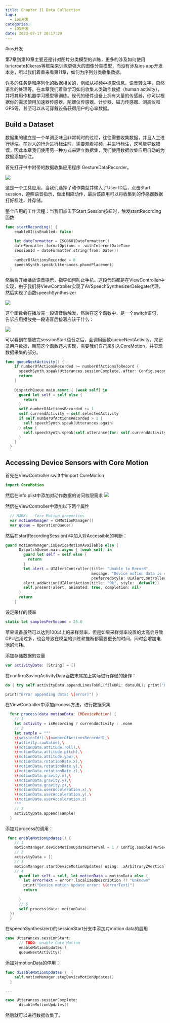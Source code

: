 ```yaml
---
title: Chapter 11 Data Collection
tags:
  - ios开发
categories:
  - iOS开发
date: 2023-07-17 20:17:29
---
```

#ios开发 

第7章到第10章主要还是针对图片分类模型的训练，更多的涉及如何使用turicreate和keras等框架来训练更强大的图像分类模型，而没有涉及ios app开发本身，所以我们着重来看第11章，如何为序列分类收集数据。

许多的任务是和序列化的数据相关的，例如从视频中提取信息，语音转文字，自然语言的处理等。在本章我们着重学习如何收集人类动作数据（human activity），并将其用作机器学习模型等训练。现代的硬件设备上拥有大量的传感器，你可以根据你的需求使用加速器传感器、陀螺仪传感器、计步器、磁力传感器、测高仪和GPS等，甚至可以从可穿戴设备获得用户的心率数据。


## Build a Dataset
数据集的建立是一个单调乏味且非常耗时的过程，往往需要收集数据，并且人工进行标注。在对人的行为进行标注时，需要观看视频，并进行标注，这可能导致错误。因此本章我们使用另一种方式来建立数据集，我们使用数据收集应用自动的为数据添加标注。

首先打开书中附带的数据收集应用程序 GestureDataRecorder。

![](img/66DC605E-7882-4F0A-9AAB-76E63378AA1E.png
)

这是一个工具应用，当我们选择了动作类型并输入了User ID后，点击Start session，遵照语音指示，做出相应动作，最后该应用可以将收集到的传感器数据打好标注，并存储。

整个应用的工作流程：当我们点击下Start Session按钮时，触发startRecording函数
``` swift
func startRecording() {
    enableUI(isEnabled: false)
    
    let dateFormatter = ISO8601DateFormatter()
    dateFormatter.formatOptions = .withInternetDateTime
    sessionId = dateFormatter.string(from: Date())
    
    numberOfActionsRecorded = 0
    speechSynth.speak(Utterances.phonePlacement)
  }
```

然后将开始播放语音提示，指导如何防止手机。这段代码都是在ViewController中实现，由于我们将ViewController实现了AVSpeechSynthesizerDelegate代理，然后实现了函数speechSynthesizer

![](img/39132B2A-A741-44BE-B790-6F9CE6B452DF.png
)

这个函数会在播放完一段语音后触发，然后在这个函数中，是一个switch语句，告诉应用播放完一段语音后接着应该干什么：

![](img/54E1C174-543F-4441-B8EC-2A6F1FAB528D.png
)

可以看到在播放完sessionStart语音之后，会调用函数queueNextActivity，来记录用户数据，目前这个函数还未实现，需要我们自己来引入CoreMotion，并实现数据采集的部分。
``` swift
func queueNextActivity() {
    if numberOfActionsRecorded >= numberOfActionsToRecord {
      speechSynth.speak(Utterances.sessionComplete, after: Config.secondsBetweenSetupInstructions)
      return
    }
    
    DispatchQueue.main.async { [weak self] in
      guard let self = self else {
        return
      }
      self.numberOfActionsRecorded += 1
      self.currendActivity = self.selectedActivity
      if self.numberOfActionsRecorded > 1 {
        self.speechSynth.speak(Utterances.again)
      } else {
        self.speechSynth.speak(self.utterance(for: self.currendActivity))
      }
    }
  }
```

## Accessing Device Sensors with Core Motion

首先在ViewController.swift中import CoreMotion
``` swift
import CoreMotion
```
然后在info.plist中添加对动作数据的访问权限需求
![](img/F6B7F9DD-2873-496D-AA31-A4C03BDBB73B.png
)

然后在ViewController中添加以下两个属性
``` swift
  // MARK: - Core Motion properties
  var motionManager = CMMotionManager()
  var queue = OperationQueue()
```

然后在startRecordingSession()中加入对Accessible的判断：
``` swift
guard motionManager.isDeviceMotionAvailable else {
      DispatchQueue.main.async { [weak self] in
        guard let self = self else {
          return
        }
        let alert = UIAlertController(title: "Unable to Record",
                                      message: "Device motion data is unavailable",
                                      preferredStyle: UIAlertController.Style.alert)
        alert.addAction(UIAlertAction(title: "Ok", style: .default))
        self.present(alert, animated: true, completion: nil)
      }
      return
    }
```

设定采样的频率
``` swift
static let samplesPerSecond = 25.0
```
苹果设备虽然可以达到100以上的采样频率，但是如果采样频率设置的太高会导致CPU占用过多，也会导致在模型的训练和推断都需要更长的时间，同时会增加电池的消耗。

添加存储数据的变量
``` swift
var activityData: [String] = []
```

在confirmSavingActivityData函数末尾加上实际进行存储的操作：
``` swift
do { try self.activityData.appendLinesToURL(fileURL: dataURL); print("Data appended to \(dataURL)") } catch {

print("Error appending data: \(error)") }
```

在ViewController中添加process方法，进行数据采集
``` swift
  func process(data motionData: CMDeviceMotion) {
    // 1
    let activity = isRecording ? currendActivity : .none
    // 2
    let sample = """
    \(sessionId!)-\(numberOfActionsRecorded),\
    \(activity.rawValue),\
    \(motionData.attitude.roll),\
    \(motionData.attitude.pitch),\
    \(motionData.attitude.yaw),\
    \(motionData.rotationRate.x),\
    \(motionData.rotationRate.y),\
    \(motionData.rotationRate.z),\
    \(motionData.gravity.x),\
    \(motionData.gravity.y),\
    \(motionData.gravity.z),\
    \(motionData.userAcceleration.x),\
    \(motionData.userAcceleration.y),\
    \(motionData.userAcceleration.z)
    """
    // 3
    activityData.append(sample)
  }
```

添加对process的调用：
``` swift
 func enableMotionUpdates() {
    // 1
    motionManager.deviceMotionUpdateInterval = 1 / Config.samplesPerSecond
    // 2
    activityData = []
    // 3
    motionManager.startDeviceMotionUpdates( using: .xArbitraryZVertical, to: queue, withHandler: { [weak self] motionData, error in
    // 4
      guard let self = self, let motionData = motionData else {
        let errorText = error?.localizedDescription ?? "Unknown"
        print("Device motion update error: \(errorText)")
        return
        
      }
      // 5
      self.process(data: motionData)
  })
  }
```

在speechSynthesizer()的sessionStart分支中添加对motion data的启用
``` swift
case Utterances.sessionStart:
      // TODO: enable Core Motion
      enableMotionUpdates()
      queueNextActivity()
```

添加对motionData的停用：
``` swift
func disableMotionUpdates()  {
    self.motionManager.stopDeviceMotionUpdates()
  }

...

case Utterances.sessionComplete:
      disableMotionUpdates()
```

然后就可以进行数据收集了。


